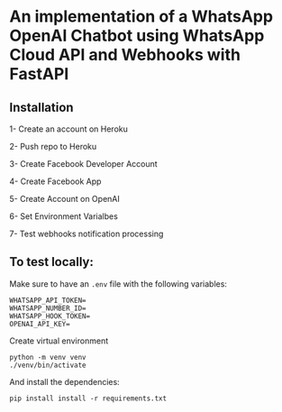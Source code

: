 # An implementation of a WhatsApp OpenAI Chatbot using WhatsApp Cloud API and Webhooks with FastAPI 

## Installation

1- Create an account on Heroku

2- Push repo to Heroku

3- Create Facebook Developer Account 

4- Create Facebook App

5- Create Account on OpenAI

6- Set Environment Varialbes 

7- Test webhooks notification processing

## To test locally:

Make sure to have an `.env` file with the following variables:

```shell
WHATSAPP_API_TOKEN=
WHATSAPP_NUMBER_ID=
WHATSAPP_HOOK_TOKEN=
OPENAI_API_KEY=
```

Create virtual environment

```shell
python -m venv venv
./venv/bin/activate
```

And install the dependencies:

```shell
pip install install -r requirements.txt
``` 

